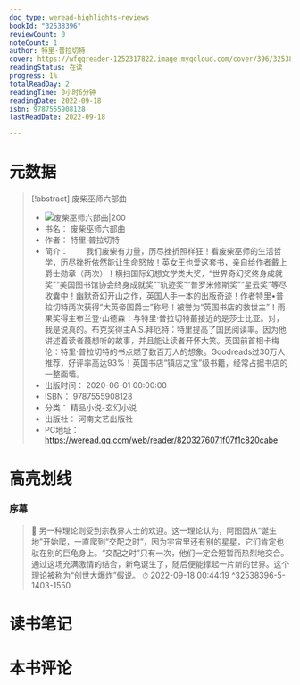 ```yaml
---
doc_type: weread-highlights-reviews
bookId: "32538396"
reviewCount: 0
noteCount: 1
author: 特里·普拉切特
cover: https://wfqqreader-1252317822.image.myqcloud.com/cover/396/32538396/t7_32538396.jpg
readingStatus: 在读
progress: 1%
totalReadDay: 2
readingTime: 0小时6分钟
readingDate: 2022-09-18
isbn: 9787555908128
lastReadDate: 2022-09-18

---
```

# 元数据
> [!abstract] 废柴巫师六部曲
> - ![ 废柴巫师六部曲|200](https://wfqqreader-1252317822.image.myqcloud.com/cover/396/32538396/t7_32538396.jpg)
> - 书名： 废柴巫师六部曲
> - 作者： 特里·普拉切特
> - 简介： 　　我们废柴有力量，历尽挫折照样狂！看废柴巫师的生活哲学，历尽挫折依然能让生命怒放！英女王也爱这套书，亲自给作者戴上爵士勋章（两次）！横扫国际幻想文学类大奖，“世界奇幻奖终身成就奖”“美国图书馆协会终身成就奖”“轨迹奖”“普罗米修斯奖”“星云奖”等尽收囊中！幽默奇幻开山之作，英国人手一本的出版奇迹！作者特里•普拉切特两次获得“大英帝国爵士”称号！被誉为“英国书店的救世主”！雨果奖得主布兰登·山德森：与特里·普拉切特蕞接近的是莎士比亚。对，我是说真的。布克奖得主A.S.拜厄特：特里提高了国民阅读率。因为他讲述着读者蕞想听的故事，并且能让读者开怀大笑。英国前首相卡梅伦：特里·普拉切特的书点燃了数百万人的想象。Goodreads过30万人推荐，好评率高达93%！英国书店“镇店之宝”级书籍，经常占据书店的一整面墙。
> - 出版时间： 2020-06-01 00:00:00
> - ISBN： 9787555908128
> - 分类： 精品小说-玄幻小说
> - 出版社： 河南文艺出版社
> - PC地址：https://weread.qq.com/web/reader/8203276071f07f1c820cabe

# 高亮划线

### 序幕

> 📌 另一种理论则受到宗教界人士的欢迎。这一理论认为，阿图因从“诞生地”开始爬，一直爬到“交配之时”，因为宇宙里还有别的星星，它们肯定也驮在别的巨龟身上。“交配之时”只有一次，他们一定会短暂而热烈地交合。通过这场充满激情的结合，新龟诞生了，随后便能撑起一片新的世界。这个理论被称为“创世大爆炸”假说。 
> ⏱ 2022-09-18 00:44:19 ^32538396-5-1403-1550

# 读书笔记

# 本书评论

